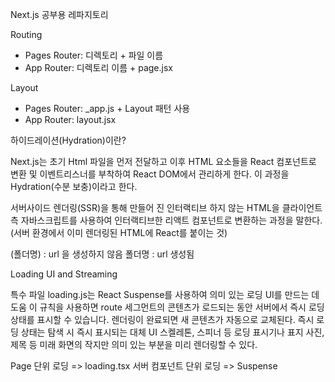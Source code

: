 Next.js 공부용 레파지토리

Routing

- Pages Router: 디렉토리 + 파일 이름
- App Router: 디렉토리 이름 + page.jsx

Layout

- Pages Router: _app.js + Layout 패턴 사용
- App Router: layout.jsx

하이드레이션(Hydration)이란?

Next.js는 초기 Html 파일을 먼저 전달하고 이후 HTML 요소들을 React 컴포넌트로 변환 및 이벤트리스너를 부착하여 React DOM에서 관리하게 한다. 이 과정을 Hydration(수분 보충)이라고 한다.

서버사이드 렌더링(SSR)을 통해 만들어 진 인터랙티브 하지 않는 HTML을 클라이언트 측 자바스크립트를 사용하여 인터랙티브한 리액트 컴포넌트로 변환하는 과정을 말한다.
(서버 환경에서 이미 렌더링된 HTML에 React를 붙이는 것)

(폴더명) : url 을 생성하지 않음
폴더명 : url 생성됨

Loading UI and Streaming

특수 파일 loading.js는 React Suspense를 사용하여 의미 있는 로딩 UI를 만드는 데 도움
이 규칙을 사용하면 route 세그먼트의 콘텐츠가 로드되는 동안 서버에서 즉시 로딩 상태를 표시할 수 있습니다. 렌더링이 완료되면 새 콘텐츠가 자동으로 교체된다.
즉시 로딩 상태는 탐색 시 즉시 표시되는 대체 UI 스켈레톤, 스피너 등 로딩 표시기나 표지 사진, 제목 등 미래 화면의 작지만 의미 있는 부분을 미리 렌더링할 수 있다.

Page 단위 로딩 => loading.tsx
서버 컴포넌트 단위 로딩 => Suspense